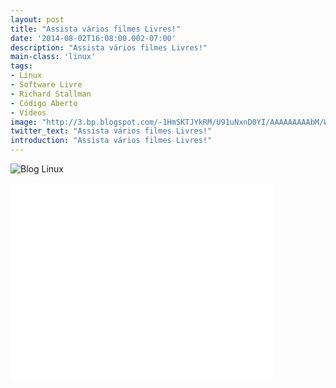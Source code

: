 ```yaml
---
layout: post
title: "Assista vários filmes Livres!"
date: '2014-08-02T16:08:00.002-07:00'
description: "Assista vários filmes Livres!"
main-class: 'linux'
tags:
- Linux
- Software Livre
- Richard Stallman
- Código Aberto
- Vídeos
image: "http://3.bp.blogspot.com/-1HmSKTJYkRM/U91uNxnD0YI/AAAAAAAAAbM/WXTNEr8RtYE/s72-c/filmes-gnu-linux.jpg"
twitter_text: "Assista vários filmes Livres!"
introduction: "Assista vários filmes Livres!"
---
```

![Blog Linux](http://3.bp.blogspot.com/-1HmSKTJYkRM/U91uNxnD0YI/AAAAAAAAAbM/WXTNEr8RtYE/s1600/filmes-gnu-linux.jpg "Blog Linux")
<iframe allowfullscreen="" frameborder="0" height="315" src="//www.youtube.com/embed/ZKo0aJmgV4Y" width="420"><iframe>
<iframe allowfullscreen="" frameborder="0" height="315" src="//www.youtube.com/embed/QGVRJXA6Nqs" width="420"><iframe>
<iframe allowfullscreen="" frameborder="0" height="315" src="//www.youtube.com/embed/YPqVO2L3K7M" width="420"><iframe>
<iframe allowfullscreen="" frameborder="0" height="315" src="//www.youtube.com/embed/I1zSS9FyOWU" width="420"><iframe>
<iframe allowfullscreen="" frameborder="0" height="315" src="//www.youtube.com/embed/d8GbxdEtiG0" width="420"><iframe>
